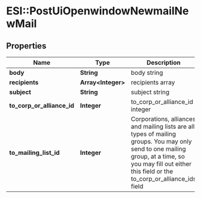# ESI::PostUiOpenwindowNewmailNewMail

## Properties
Name | Type | Description | Notes
------------ | ------------- | ------------- | -------------
**body** | **String** | body string | 
**recipients** | **Array&lt;Integer&gt;** | recipients array | 
**subject** | **String** | subject string | 
**to_corp_or_alliance_id** | **Integer** | to_corp_or_alliance_id integer | [optional] 
**to_mailing_list_id** | **Integer** | Corporations, alliances and mailing lists are all types of mailing groups. You may only send to one mailing group, at a time, so you may fill out either this field or the to_corp_or_alliance_ids field | [optional] 


